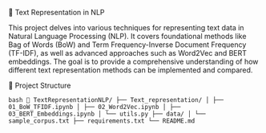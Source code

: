 🧠 Text Representation in NLP

This project delves into various techniques for representing text data in Natural Language Processing (NLP). It covers foundational methods like Bag of Words (BoW) and Term Frequency-Inverse Document Frequency (TF-IDF), as well as advanced approaches such as Word2Vec and BERT embeddings. The goal is to provide a comprehensive understanding of how different text representation methods can be implemented and compared.

📂 Project Structure

```bash 📂 TextRepresentationNLP/ ├── Text_representation/ │ ├── 01_BoW_TFIDF.ipynb │ ├── 02_Word2Vec.ipynb │ ├── 03_BERT_Embeddings.ipynb │ └── utils.py ├── data/ │ └── sample_corpus.txt ├── requirements.txt └── README.md ```

